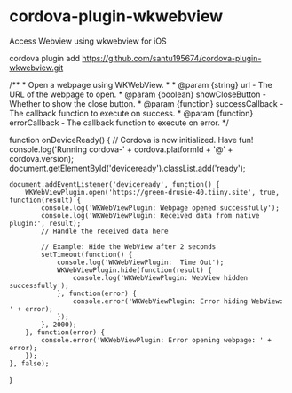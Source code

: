 # cordova-plugin-wkwebview
Access Webview using wkwebview for iOS

cordova plugin add https://github.com/santu195674/cordova-plugin-wkwebview.git

/**
     * Open a webpage using WKWebView.
     * 
     * @param {string} url - The URL of the webpage to open.
     * @param {boolean} showCloseButton - Whether to show the close button.
     * @param {function} successCallback - The callback function to execute on success.
     * @param {function} errorCallback - The callback function to execute on error.
     */
     
function onDeviceReady() {
    // Cordova is now initialized. Have fun!
    console.log('Running cordova-' + cordova.platformId + '@' + cordova.version);
    document.getElementById('deviceready').classList.add('ready');

    document.addEventListener('deviceready', function() {
        WKWebViewPlugin.open('https://green-drusie-40.tiiny.site', true, function(result) {
            console.log('WKWebViewPlugin: Webpage opened successfully');
            console.log('WKWebViewPlugin: Received data from native plugin:', result);
            // Handle the received data here
    
            // Example: Hide the WebView after 2 seconds
            setTimeout(function() {
                console.log('WKWebViewPlugin:  Time Out');
                WKWebViewPlugin.hide(function(result) {
                    console.log('WKWebViewPlugin: WebView hidden successfully');
                }, function(error) {
                    console.error('WKWebViewPlugin: Error hiding WebView: ' + error);
                });
            }, 2000);
        }, function(error) {
            console.error('WKWebViewPlugin: Error opening webpage: ' + error);
        });
    }, false);
}
